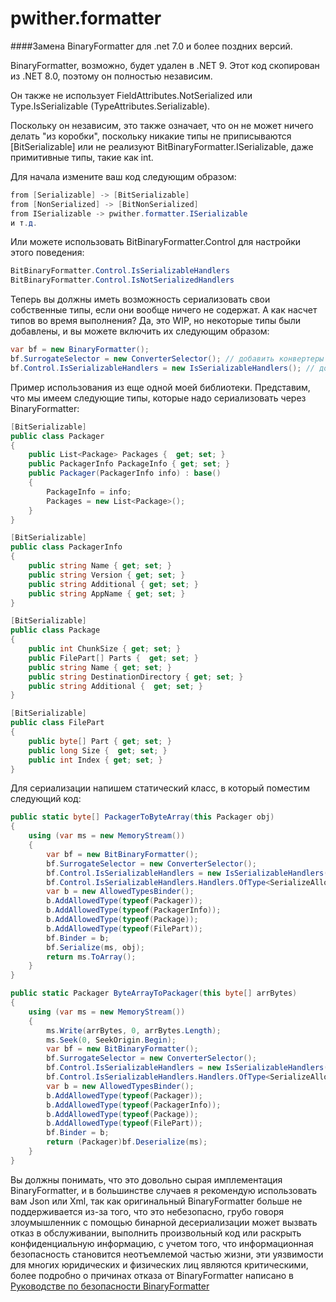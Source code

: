 # pwither.formatter
####Замена BinaryFormatter для .net 7.0 и более поздних версий.

BinaryFormatter, возможно, будет удален в .NET 9. Этот код скопирован из .NET 8.0, поэтому он полностью независим.

Он также не использует FieldAttributes.NotSerialized или Type.IsSerializable (TypeAttributes.Serializable).

Поскольку он независим, это также означает, что он не может ничего делать "из коробки", поскольку никакие типы не приписываются [BitSerializable] или не реализуют BitBinaryFormatter.ISerializable, даже примитивные типы, такие как int. 

Для начала измените ваш код следующим образом:
```csharp
from [Serializable] -> [BitSerializable]
from [NonSerialized] -> [BitNonSerialized]
from ISerializable -> pwither.formatter.ISerializable
и т.д.
```
Или можете использовать BitBinaryFormatter.Control для настройки этого поведения:
```csharp
BitBinaryFormatter.Control.IsSerializableHandlers
BitBinaryFormatter.Control.IsNotSerializedHandlers
```
Теперь вы должны иметь возможность сериализовать свои собственные типы, если они вообще ничего не содержат.
А как насчет типов во время выполнения? Да, это WIP, но некоторые типы были добавлены, и вы можете включить их следующим образом:
```csharp
var bf = new BinaryFormatter();
bf.SurrogateSelector = new ConverterSelector(); // добавить конвертеры по умолчанию, в настоящее время это Dictionary<,>, HashSet<>.
bf.Control.IsSerializableHandlers = new IsSerializableHandlers(); // добавляет обработчики IsSerializable по умолчанию, в настоящее время примитивные типы, List<>, Stack<>, DateTime, KeyValuePair<,>, и т.д.
```
Пример использования из еще одной моей библиотеки.
Представим, что мы имеем следующие типы, которые надо сериализовать через BinaryFormatter:
```csharp
[BitSerializable]
public class Packager
{
    public List<Package> Packages {  get; set; }
    public PackagerInfo PackageInfo { get; set; }
    public Packager(PackagerInfo info) : base()
    {
        PackageInfo = info;
        Packages = new List<Package>();
    }
}

[BitSerializable]
public class PackagerInfo
{
    public string Name { get; set; }
    public string Version { get; set; }
    public string Additional { get; set; }
    public string AppName { get; set; }
}

[BitSerializable]
public class Package
{
    public int ChunkSize { get; set; }
    public FilePart[] Parts {  get; set; }
    public string Name { get; set; }
    public string DestinationDirectory { get; set; }
    public string Additional {  get; set; }
}

[BitSerializable]
public class FilePart
{
    public byte[] Part { get; set; }
    public long Size {  get; set; }
    public int Index { get; set; }
}
```
Для сериализации напишем статический класс, в который поместим следующий код:
```csharp
public static byte[] PackagerToByteArray(this Packager obj)
{
    using (var ms = new MemoryStream())
    {
        var bf = new BitBinaryFormatter();
        bf.SurrogateSelector = new ConverterSelector();
        bf.Control.IsSerializableHandlers = new IsSerializableHandlers();
        bf.Control.IsSerializableHandlers.Handlers.OfType<SerializeAllowedTypes>().Single().AllowedTypes.Add(typeof(object));
        var b = new AllowedTypesBinder();
        b.AddAllowedType(typeof(Packager));
        b.AddAllowedType(typeof(PackagerInfo));
        b.AddAllowedType(typeof(Package));
        b.AddAllowedType(typeof(FilePart));
        bf.Binder = b;
        bf.Serialize(ms, obj);
        return ms.ToArray();
    }
}

public static Packager ByteArrayToPackager(this byte[] arrBytes)
{
    using (var ms = new MemoryStream())
    {
        ms.Write(arrBytes, 0, arrBytes.Length);
        ms.Seek(0, SeekOrigin.Begin);
        var bf = new BitBinaryFormatter();
        bf.SurrogateSelector = new ConverterSelector();
        bf.Control.IsSerializableHandlers = new IsSerializableHandlers();
        bf.Control.IsSerializableHandlers.Handlers.OfType<SerializeAllowedTypes>().Single().AllowedTypes.Add(typeof(object));
        var b = new AllowedTypesBinder();
        b.AddAllowedType(typeof(Packager));
        b.AddAllowedType(typeof(PackagerInfo));
        b.AddAllowedType(typeof(Package));
        b.AddAllowedType(typeof(FilePart));
        bf.Binder = b;
        return (Packager)bf.Deserialize(ms);
    }
}
```
Вы должны понимать, что это довольно сырая имплементация BinaryFormatter, и в большинстве случаев я рекомендую использовать вам Json или Xml, так как оригинальный BinaryFormatter больше не поддерживается из-за того, что это небезопасно, грубо говоря злоумышленник с помощью бинарной десериализации может вызвать отказ в обслуживании, выполнить произвольный код или раскрыть конфиденциальную информацию, с учетом того, что информационная безопасность становится неотъемлемой частью жизни, эти уязвимости для многих юридических и физических лиц являются критическими, более подробно о причинах отказа от BinaryFormatter написано в [Руководстве по безопасности BinaryFormatter](https://learn.microsoft.com/ru-ru/dotnet/standard/serialization/binaryformatter-security-guide "странице Microsoft")
